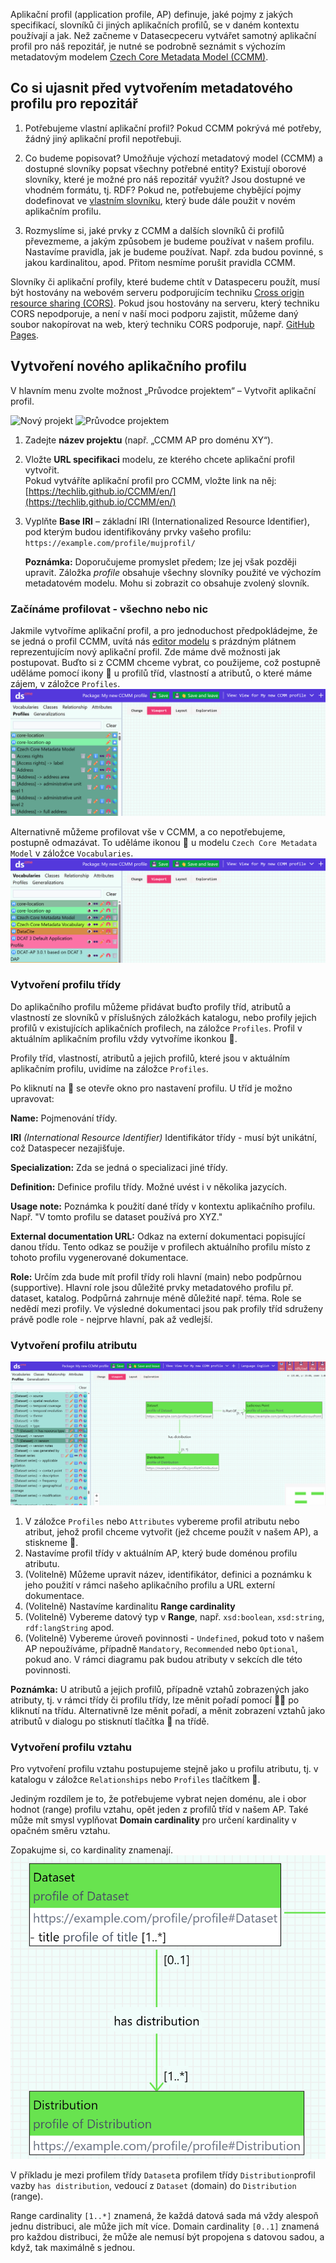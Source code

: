 
Aplikační profil (application profile, AP) definuje, jaké pojmy z jakých specifikací, slovníků či jiných aplikačních profilů, se v daném kontextu používají a jak.
Než začneme v Datasecpeceru vytvářet samotný aplikační profil pro náš repozitář, je nutné se podrobně seznámit s výchozím metadatovým modelem [Czech Core Metadata Model (CCMM)](https://www.ccmm.cz/).


## Co si ujasnit před vytvořením metadatového profilu pro repozitář
1. Potřebujeme vlastní aplikační profil? Pokud CCMM pokrývá mé potřeby, žádný jiný aplikační profil nepotřebuji.

2. Co budeme popisovat? Umožňuje výchozí metadatový model (CCMM) a dostupné slovníky popsat všechny potřebné entity? Existují oborové slovníky, které je možné pro náš repozitář využít? Jsou dostupné ve vhodném formátu, tj. RDF? Pokud ne, potřebujeme chybějící pojmy dodefinovat ve [vlastním slovníku](slovníky.md), který bude dále použit v novém aplikačním profilu.

3. Rozmyslíme si, jaké prvky z CCMM a dalších slovníků či profilů převezmeme, a jakým způsobem je budeme používat v našem profilu. Nastavíme pravidla, jak je budeme používat. Např. zda budou povinné, s jakou kardinalitou, apod. Přitom nesmíme porušit pravidla CCMM.

Slovníky či aplikační profily, které budeme chtít v Dataspeceru použít, musí být hostovány na webovém serveru podporujícím techniku [Cross origin resource sharing (CORS)](https://fetch.spec.whatwg.org/#http-cors-protocol).
Pokud jsou hostovány na serveru, který techniku CORS nepodporuje, a není v naší moci podporu zajistit, můžeme daný soubor nakopírovat na web, který techniku CORS podporuje, např. [GitHub Pages](https://pages.github.com).

## Vytvoření nového aplikačního profilu
V hlavním menu zvolte možnost „Průvodce projektem“ – Vytvořit aplikační profil.

![Nový projekt](../assets/images/nový_projekt.webp)
![Průvodce projektem](../assets/images/nový_ap.webp)

1. Zadejte **název projektu** (např. „CCMM AP pro doménu XY“).

2. Vložte **URL specifikaci** modelu, ze kterého chcete aplikační profil vytvořit.  
   Pokud vytváříte aplikační profil pro CCMM, vložte link na něj:  
   [https://techlib.github.io/CCMM/en/](https://techlib.github.io/CCMM/en/)

3. Vyplňte **Base IRI** – základní IRI (Internationalized Resource Identifier),  
   pod kterým budou identifikovány prvky vašeho profilu: `https://example.com/profile/mujprofil/`

   **Poznámka:** Doporučujeme promyslet předem; lze jej však později upravit.
Záložka *profile* obsahuje všechny slovníky použité ve výchozím metadatovém modelu.
Mohu si zobrazit co obsahuje zvolený slovník.

### Začínáme profilovat - všechno nebo nic
Jakmile vytvoříme aplikační profil, a pro jednoduchost předpokládejme, že se jedná o profil CCMM, uvítá nás [editor modelu](editor-modelu.md) s prázdným plátnem reprezentujícím nový aplikační profil.
Zde máme dvě možnosti jak postupovat.
Buďto si z CCMM chceme vybrat, co použijeme, což postupně uděláme pomocí ikony 🧲 u profilů tříd, vlastností a atributů, o které máme zájem, v záložce `Profiles`.
![Akce profilování](../assets/images/class_profile.webp)

Alternativně můžeme profilovat vše v CCMM, a co nepotřebujeme, postupně odmazávat.
To uděláme ikonou 🧲 u modelu `Czech Core Metadata Model` v záložce `Vocabularies`.
![Akce profilování všeho](../assets/images/voc_profile.webp)

### Vytvoření profilu třídy

Do aplikačního profilu můžeme přidávat buďto profily tříd, atributů a vlastností ze slovníků v příslušných záložkách katalogu, nebo profily jejich profilů v existujících aplikačních profilech, na záložce `Profiles`.
Profil v aktuálním aplikačním profilu vždy vytvoříme ikonkou 🧲.

Profily tříd, vlastností, atributů a jejich profilů, které jsou v aktuálním aplikačním profilu, uvidíme na záložce `Profiles`.

Po kliknutí na 🧲 se otevře okno pro nastavení profilu.
U tříd je možno upravovat:

**Name:** Pojmenování třídy.

**IRI** *(International Resource Identifier)* Identifikátor třídy - musí být unikátní, což Dataspecer nezajišťuje.

**Specialization:** Zda se jedná o specializaci jiné třídy.

**Definition:** Definice profilu třídy. Možné uvést i v několika jazycích. 

**Usage note:** Poznámka k použití dané třídy v kontextu aplikačního profilu. Např. "V tomto profilu se dataset používá pro XYZ."

**External documentation URL:** Odkaz na externí dokumentaci popisující danou třídu. Tento odkaz se použije v profilech aktuálního profilu místo z tohoto profilu vygenerované dokumentace.

**Role:** Určím zda bude mít profil třídy roli hlavní (main) nebo podpůrnou (supportive). Hlavní role jsou důležité prvky metadatového profilu př. dataset, katalog. Podpůrná zahrnuje méně důležité např. téma. Role se nedědí mezi profily. Ve výsledné dokumentaci jsou pak profily tříd sdruženy právě podle role - nejprve hlavní, pak až vedlejší.

### Vytvoření profilu atributu
![Nový profil atributu](../assets/images/new_attr_profile.gif)

1. V záložce `Profiles` nebo `Attributes` vybereme profil atributu nebo atribut, jehož profil chceme vytvořit (jež chceme použít v našem AP), a stiskneme 🧲.
2. Nastavíme profil třídy v aktuálním AP, který bude doménou profilu atributu.
3. (Volitelně) Můžeme upravit název, identifikátor, definici a poznámku k jeho použití v rámci našeho aplikačního profilu a URL externí dokumentace.
4. (Volitelně) Nastavíme kardinalitu **Range cardinality**
5. (Volitelně) Vybereme datový typ v **Range**, např. `xsd:boolean`, `xsd:string`, `rdf:langString` apod.
6. (Volitelně) Vybereme úroveň povinnosti - `Undefined`, pokud toto v našem AP nepoužíváme, případně `Mandatory`, `Recommended` nebo `Optional`, pokud ano. V rámci diagramu pak budou atributy v sekcích dle této povinnosti.

**Poznámka:** U atributů a jejich profilů, případně vztahů zobrazených jako atributy, tj. v rámci třídy či profilu třídy, lze měnit pořadí pomocí 🔼🔽 po kliknutí na třídu. Alternativně lze měnit pořadí, a měnit zobrazení vztahů jako atributů v dialogu po stisknutí tlačítka 📏 na třídě.

### Vytvoření profilu vztahu
Pro vytvoření profilu vztahu postupujeme stejně jako u profilu atributu, tj. v katalogu v záložce `Relationships` nebo `Profiles` tlačítkem 🧲.

Jediným rozdílem je to, že potřebujeme vybrat nejen doménu, ale i obor hodnot (range) profilu vztahu, opět jeden z profilů tříd v našem AP.
Také může mít smysl vyplňovat **Domain cardinality** pro určení kardinality v opačném směru vztahu.

Zopakujme si, co kardinality znamenají.
![Kardinalita vztahu](../assets/images/dataset_distribution.webp)

V příkladu je mezi profilem třídy `Dataset`a profilem třídy `Distribution`profil vazby `has distribution`, vedoucí z `Dataset` (domain) do `Distribution` (range).

Range cardinality `[1..*]` znamená, že každá datová sada má vždy alespoň jednu distribuci, ale může jich mít více.
Domain cardinality `[0..1]` znamená pro každou distribuci, že může ale nemusí být propojena s datovou sadou, a když, tak maximálně s jednou.